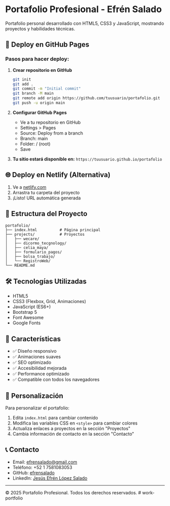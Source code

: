 # Portafolio Profesional - Efrén Salado

Portafolio personal desarrollado con HTML5, CSS3 y JavaScript, mostrando proyectos y habilidades técnicas.

## 🚀 Deploy en GitHub Pages

### Pasos para hacer deploy:

1. **Crear repositorio en GitHub**
   ```bash
   git init
   git add .
   git commit -m "Initial commit"
   git branch -M main
   git remote add origin https://github.com/tuusuario/portafolio.git
   git push -u origin main
   ```

2. **Configurar GitHub Pages**
   - Ve a tu repositorio en GitHub
   - Settings > Pages
   - Source: Deploy from a branch
   - Branch: main
   - Folder: / (root)
   - Save

3. **Tu sitio estará disponible en:**
   `https://tuusuario.github.io/portafolio`

## 🌐 Deploy en Netlify (Alternativa)

1. Ve a [netlify.com](https://netlify.com)
2. Arrastra tu carpeta del proyecto
3. ¡Listo! URL automática generada

## 📁 Estructura del Proyecto

```
portafolio/
├── index.html          # Página principal
├── projects/           # Proyectos
│   ├── wecare/
│   ├── dicormo_tecgnology/
│   ├── celia_maya/
│   ├── formulario_pagos/
│   ├── bolsa_trabajo/
│   └── RegistroWeb/
└── README.md
```

## 🛠️ Tecnologías Utilizadas

- HTML5
- CSS3 (Flexbox, Grid, Animaciones)
- JavaScript (ES6+)
- Bootstrap 5
- Font Awesome
- Google Fonts

## 📱 Características

- ✅ Diseño responsivo
- ✅ Animaciones suaves
- ✅ SEO optimizado
- ✅ Accesibilidad mejorada
- ✅ Performance optimizado
- ✅ Compatible con todos los navegadores

## 🔧 Personalización

Para personalizar el portafolio:

1. Edita `index.html` para cambiar contenido
2. Modifica las variables CSS en `<style>` para cambiar colores
3. Actualiza enlaces a proyectos en la sección "Proyectos"
4. Cambia información de contacto en la sección "Contacto"

## 📞 Contacto

- Email: efrensalado@gmail.com
- Teléfono: +52 1 7581083053
- GitHub: [efrensalado](https://github.com/efrensalado/)
- LinkedIn: [Jesús Efrén López Salado](https://www.linkedin.com/in/jesús-efrén-lópez-salado)

---

© 2025 Portafolio Profesional. Todos los derechos reservados. #   w o r k - p o r t f o l i o  
 